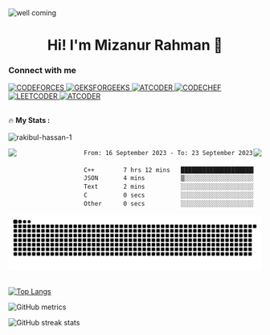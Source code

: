 

<img align="center" src="https://media3.giphy.com/media/qgQUggAC3Pfv687qPC/giphy.gif?cid=ecf05e47hv7gjucq5uy1syo6pkg60r05xdvptv2euu3xer5e&rid=giphy.gif&ct=g" alt="well coming" style="width:1000px;height:200px;">
<h1 align="center"> Hi! I'm Mizanur Rahman 👋</h1>






<h3>Connect with me </h3>

<a href="https://codeforces.com/profile/mizan92782" >
 <img src="https://play-lh.googleusercontent.com/EkSlLWf2-04k5Y5F_MDLqoXPdo0TyZX3zKdCfsEUDqVB7INUypTOd6AVmkE_X7ej3JuR=w240-h480-rw" alt="CODEFORCES" style="width:42px;height:42px;" >
</a>

<a href="https://auth.geeksforgeeks.org/user/mizanmd92782/" >
 <img src="https://upload.wikimedia.org/wikipedia/commons/thumb/4/43/GeeksforGeeks.svg/2560px-GeeksforGeeks.svg.png" alt="GEKSFORGEEKS" style="width:42px;height:42px;" >
</a>

<a href="https://www.hackerrank.com/mizanmd92782" >
 <img src="https://upload.wikimedia.org/wikipedia/commons/6/65/HackerRank_logo.png" alt="ATCODER" style="width:42px;height:42px;" >
</a>
 
<a href="https://www.codechef.com/users/mizanur92782" >
 <img src="https://i.pinimg.com/originals/c5/d9/fc/c5d9fc1e18bcf039f464c2ab6cfb3eb6.jpg" alt="CODECHEF" style="width:42px;height:42px;" >
</a>
 
 <a href="https://leetcode.com/mizanmd92782/" >
 <img src="https://leetcode.com/static/images/LeetCode_Sharing.png" alt="LEETCODER" style="width:42px;height:42px;" >
</a>
 
 <a href="https://atcoder.jp/users/Mizanur_Rahman" >
 <img src="https://img.atcoder.jp/assets/atcoder.png" alt="ATCODER" style="width:42px;height:42px;" >
</a>




<br>
<br>




🔥 **My Stats :**
<p><img align="center" src="https://github.com/mizan92782&theme=github-dark" alt="rakibul-hassan-1" /></p>
<img  align="right" src="https://github.com/mizan92782/blob/main/git.webp"> 

<img align="left" src="https://https://github.com/mizan92782/blob/main/vscode.webp" width="150">
<!--START_SECTION:waka-->

```txt
From: 16 September 2023 - To: 23 September 2023

C++        7 hrs 12 mins   ████████████████████████▓   98.34 %
JSON       4 mins          ▒░░░░░░░░░░░░░░░░░░░░░░░░   00.94 %
Text       2 mins          ░░░░░░░░░░░░░░░░░░░░░░░░░   00.64 %
C          0 secs          ░░░░░░░░░░░░░░░░░░░░░░░░░   00.06 %
Other      0 secs          ░░░░░░░░░░░░░░░░░░░░░░░░░   00.02 %
```

<!--END_SECTION:waka--> 


<!--img align="center" src="https://github.com/rafaballerini/rafaballerini/blob/output/github-contribution-grid-snake.svg" width="3000"-->
<picture>
  <source media="(prefers-color-scheme: dark)" srcset="https://github.com/Rakibul-Hassan-1/Rakibul-Hassan-1/blob/main/github-contribution-grid-snake-dark.svg">
  <source media="(prefers-color-scheme: light)" srcset="https://github.com/Rakibul-Hassan-1/Rakibul-Hassan-1/blob/main/github-contribution-grid-snake.svg">
  <img alt="github contribution grid snake animation" src="https://github.com/Rakibul-Hassan-1/Rakibul-Hassan-1/blob/main/github-contribution-grid-snake%20(1).svg">
</picture>

<br>
<br>




       

       






[![Top Langs](https://github-readme-stats.vercel.app/api/top-langs/?username=mizan92782)](https://github.com/anuraghazra/github-readme-stats)

![GitHub metrics](https://metrics.lecoq.io/mizan92782)  

![GitHub streak stats](https://streak-stats.demolab.com/?user=mizan92782)  
 

